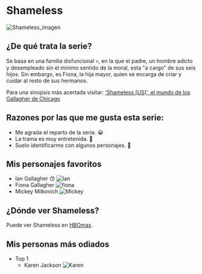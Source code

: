 # Shameless 
![Shameless_imagen](https://ca-times.brightspotcdn.com/dims4/default/dd8809d/2147483647/strip/true/crop/7716x5244+0+0/resize/1200x816!/quality/80/?url=https%3A%2F%2Fcalifornia-times-brightspot.s3.amazonaws.com%2Fe9%2Ffb%2F6c4188acb6d5e8cc42cb4caf4158%2Ffe0226a308a64fd4acfc64031b68ccbb)

## ¿De qué trata la serie?
Se basa en una familia disfuncional :skull:, en la que el padre, un hombre adicto y desempleado sin el mínimo sentido de la moral, esta "a cargo" de sus seis hijos. Sin embargo, es Fiona, la hija mayor, quien se encarga de criar y cuidar al resto de sus hermanos. 

Para una sinopsis más acertada visitar: ['Shameless (US)', el mundo de los Gallagher de Chicago](https://www.espinof.com/series-de-ficcion/shameless-us-el-mundo-de-los-gallagher-de-chicago)
## Razones por las que me gusta esta serie:

* Me agrada el reparto de la serie. :grinning:
* La trama es muy entretenida. :green_heart:
* Suelo identificarme con algunos personajes. :metal:

##  Mis personajes favoritos

- Ian Gallagher :kissing_smiling_eyes: 
 ![Ian](https://preview.redd.it/8s9ulnz991x61.png?width=946&format=png&auto=webp&s=4775057c6d16aac234d02c3fefe44136e6d88829)
- Fiona Gallagher 
![fiona](https://deadline.com/wp-content/uploads/2018/08/shameless-emmy-rossum.jpg)
- Mickey Milkovich 
![Mickey](https://www.tvinsider.com/wp-content/uploads/2019/04/Shameless_512_c0238.R.jpg)
## ¿Dónde ver Shameless?
Puede ver Shameless en [HBOmax](https://play.hbomax.com/page/urn:hbo:page:home). 

## Mis personas más odiados
- Top 1
  - Karen Jackson
  ![Karen](https://static.tvmaze.com/uploads/images/medium_portrait/0/2060.jpg)
  


